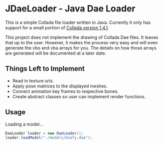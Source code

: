 # JDaeLoader - Java Dae Loader

This is a simple Collada file loader written in Java. Currently it only has support for a small portion of [Collada version 1.4.1](https://www.khronos.org/files/collada_spec_1_4.pdf).

This project does not implement the drawing of Collada Dae files. It leaves that up to the user. However, it makes the process very easy and will even generate the vbo and vba arrays for you. The details on how those arrays are generated will be documented at a later date.

## Things Left to Implement

- Read in texture urls.
- Apply pose matrices to the displayed meshes.
- Connect animation key frames to respective bones.
- Create abstract classes so user can implement render functions.

## Usage

Loading a model...

``` java
DaeLoader loader = new DaeLoader();
loader.loadModel("./models/Goofy.dae");
```
